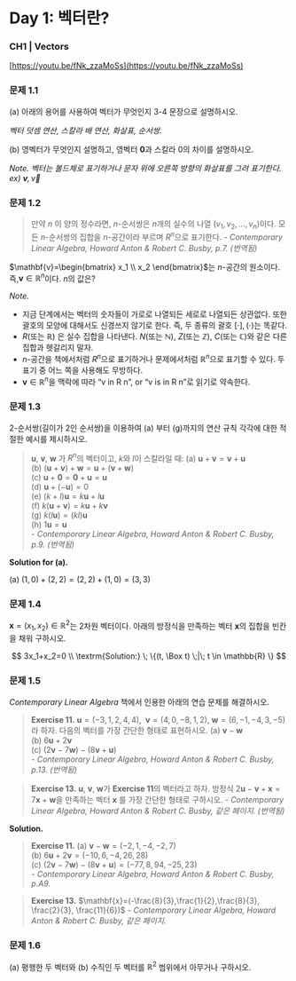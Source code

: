 # Day 1: 벡터란?

### CH1 | Vectors

[https://youtu.be/fNk_zzaMoSs](https://youtu.be/fNk_zzaMoSs)

### 문제 1.1

(a) 아래의 용어를 사용하여 벡터가 무엇인지 3-4 문장으로 설명하시오.

*벡터 덧셈 연산, 스칼라 배 연산, 화살표, 순서쌍.*

(b) 영벡터가 무엇인지 설명하고, 영벡터 $\mathbf{0}$과 스칼라 $0$의 차이를 설명하시오.

*Note. 벡터는 볼드체로 표기하거나 문자 위에 오른쪽 방향의 화살표를 그려 표기한다. ex) $\mathbf{v}, \vec{v}$*

### 문제 1.2

> 만약 $n$ 이 양의 정수라면, $n$-순서쌍은 $n$개의 실수의 나열 $(v_1, v_2, …, v_n)$이다. 모든 $n$-순서쌍의 집합을 $n$-공간이라 부르며 $R^n$으로 표기한다.
*- Contemporary Linear Algebra, Howard Anton & Robert C. Busby, p.7. (번역됨)*
> 

$\mathbf{v}=\begin{bmatrix}
   x_1 \\
   x_2
\end{bmatrix}$는 $n$-공간의 원소이다. 즉,$\mathbf{v} \in \mathbb{R}^n$이다. $n$의 값은?

*Note.*

- 지금 단계에서는 벡터의 숫자들이 가로로 나열되든 세로로 나열되든 상관없다. 또한 괄호의 모양에 대해서도 신경쓰지 않기로 한다. 즉, 두 종류의 괄호 $[\cdot], (\cdot)$는 똑같다.
- $R$(또는 $\mathbb{R}$) 은 실수 집합을 나타낸다. $N$(또는 $\mathbb{N}$), $Z$(또는 $\mathbb{Z}$), $C$(또는 $\mathbb{C}$)와 같은 다른 집합과 헷갈리지 말자.
- $n$-공간을 책에서처럼 $R^n$으로 표기하거나 문제에서처럼 $\mathbb{R}^n$으로 표기할 수 있다. 두 표기 중 어느 쪽을 사용해도 무방하다.
- $\mathbf{v} \in \mathbb{R}^n$을 맥락에 따라 “v in R n”, or “v is in R n”로 읽기로 약속한다.

### 문제 1.3

$2$-순서쌍(길이가 $2$인 순서쌍)을 이용하여 (a) 부터 (g)까지의 연산 규칙 각각에 대한 적절한 예시를 제시하시오.

> $\mathbf{u}$, $\mathbf{v}$, $\mathbf{w}$ 가 $R^n$의 벡터이고, $k$와 $l$이 스칼라일 때:
(a) $\mathbf{u}+\mathbf{v}=\mathbf{v}+\mathbf{u}$ \
(b) $(\mathbf{u}+\mathbf{v})+\mathbf{w}=\mathbf{u}+(\mathbf{v}+\mathbf{w})$ \
(c) $\mathbf{u}+\mathbf{0}=\mathbf{0}+\mathbf{u}=\mathbf{u}$ \
(d) $\mathbf{u}+(-\mathbf{u})=0$ \
(e) $(k+l)\mathbf{u}=k\mathbf{u}+l\mathbf{u}$ \
(f) $k(\mathbf{u}+\mathbf{v})=k\mathbf{u}+k\mathbf{v}$ \
(g) $k(l\mathbf{u})=(kl)\mathbf{u}$ \
(h) $1\mathbf{u}=\mathbf{u}$ \
*- Contemporary Linear Algebra, Howard Anton & Robert C. Busby, p.9. (번역됨)*
> 

**Solution for (a).**

(a) $(1, 0) + (2, 2) = (2, 2) + (1, 0) = (3, 3)$

### 문제 1.4

$\mathbf{x}= (x_1, 
   x_2)\in \mathbb{R}^2$는 2차원 벡터이다.
아래의 방정식을 만족하는 벡터 $\mathbf{x}$의 집합을 빈칸을 채워 구하시오.

$$
3x_1+x_2=0 \\ \textrm{Solution:} \; \{(t, \Box t) \;|\; t \in \mathbb{R} \}
$$

### 문제 1.5

*Contemporary Linear Algebra* 책에서 인용한 아래의 연습 문제를 해결하시오.

> **Exercise 11.**
$\mathbf{u}=(-3,1,2,4,4)$, $\;\mathbf{v}=(4,0,-8,1,2)$,  $\mathbf{w}=(6,-1,-4,3,-5)$라 하자. 다음의 벡터를 가장 간단한 형태로 표현하시오.
(a) $\mathbf{v}-\mathbf{w}$ \
(b) $6\mathbf{u}+2\mathbf{v}$ \
(c) $(2\mathbf{v}-7\mathbf{w})-(8\mathbf{v}+\mathbf{u})$ \
*- Contemporary Linear Algebra, Howard Anton & Robert C. Busby, p.13. (번역됨)*
> 

> **Exercise 13.**
$\mathbf{u}$, $\mathbf{v}$, $\mathbf{w}$가 **Exercise 11**의 벡터라고 하자. 방정식 $2\mathbf{u}-\mathbf{v}+\mathbf{x}=7\mathbf{x}+\mathbf{w}$을 만족하는 벡터 $\mathbf{x}$ 를 가장 간단한 형태로 구하시오.
*- Contemporary Linear Algebra, Howard Anton & Robert C. Busby, 같은 페이지. (번역됨)*
> 

**Solution.**

> **Exercise 11.**
(a) $\mathbf{v}-\mathbf{w}=(-2,1,-4,-2,7)$ \
(b) $6\mathbf{u}+2\mathbf{v}=(-10,6,-4,26,28)$ \
(c) $(2\mathbf{v}-7\mathbf{w})-(8\mathbf{v}+\mathbf{u})=(-77,8,94,-25,23)$ \
*- Contemporary Linear Algebra, Howard Anton & Robert C. Busby, p.A9.*
> 

> **Exercise 13.**
$\mathbf{x}=(-\frac{8}{3},\frac{1}{2},\frac{8}{3}, \frac{2}{3}, \frac{11}{6})$
*- Contemporary Linear Algebra, Howard Anton & Robert C. Busby, 같은 페이지.*
> 

### 문제 1.6

(a) 평행한 두 벡터와 (b) 수직인 두 벡터를 $\mathbb{R}^2$ 범위에서 아무거나 구하시오.